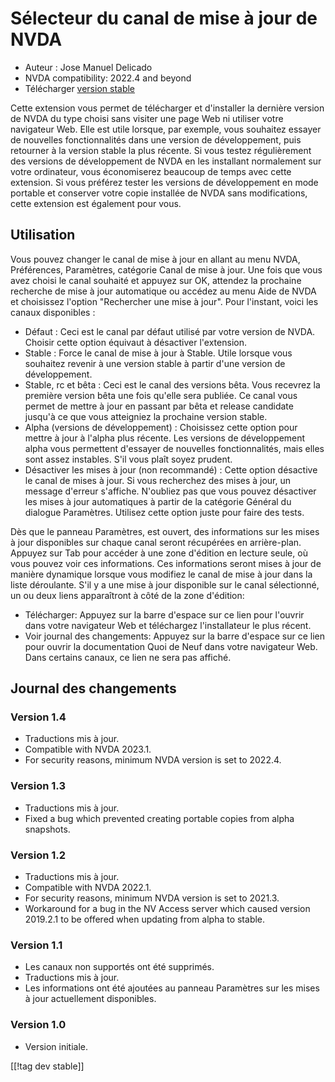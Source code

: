 # Sélecteur du canal de mise à jour de NVDA #

* Auteur : Jose Manuel Delicado
* NVDA compatibility: 2022.4 and beyond
* Télécharger [version stable][1]

Cette extension vous permet de télécharger et d'installer la dernière
version de NVDA du type choisi sans visiter une page Web ni utiliser votre
navigateur Web. Elle est utile lorsque, par exemple, vous souhaitez essayer
de nouvelles fonctionnalités dans une version de développement, puis
retourner  à la version stable la plus récente. Si vous testez régulièrement
des versions de développement de NVDA en les installant normalement sur
votre ordinateur, vous économiserez beaucoup de temps avec cette
extension. Si vous préférez tester les versions de développement en mode
portable et conserver votre copie installée de NVDA sans modifications,
cette extension est également pour vous.

## Utilisation

Vous pouvez changer le canal de mise à jour en allant au menu NVDA,
Préférences, Paramètres, catégorie Canal de mise à jour. Une fois que vous
avez choisi le canal souhaité et appuyez sur OK, attendez la prochaine
recherche de mise à jour automatique ou accédez au menu Aide de NVDA et
choisissez l'option "Rechercher une mise à jour". Pour l'instant, voici les
canaux disponibles :

* Défaut : Ceci est le canal par défaut utilisé par votre version de
  NVDA. Choisir cette option équivaut à désactiver l'extension.
* Stable : Force le canal de mise à jour à Stable. Utile lorsque vous
  souhaitez revenir à une version stable à partir d'une version de
  développement.
* Stable, rc et bêta : Ceci est le canal des versions bêta. Vous recevrez la
  première version bêta une fois qu'elle sera publiée. Ce canal vous permet
  de mettre à jour en passant  par bêta et release candidate jusqu'à ce que
  vous atteigniez la prochaine version stable.
* Alpha (versions de développement) : Choisissez cette option pour mettre à
  jour à l'alpha plus récente. Les versions de développement alpha vous
  permettent d'essayer de nouvelles fonctionnalités, mais elles sont assez
  instables. S'il vous plaît soyez prudent.
* Désactiver les mises à jour (non recommandé) : Cette option désactive le
  canal de mises à jour. Si vous recherchez des mises à jour, un message
  d'erreur s'affiche. N'oubliez pas que vous pouvez désactiver les mises à
  jour automatiques à partir de la catégorie Général du dialogue
  Paramètres. Utilisez cette option juste pour faire des tests.

Dès que le panneau  Paramètres, est ouvert, des informations sur les mises à
jour disponibles sur chaque canal seront récupérées en arrière-plan. Appuyez
sur Tab pour accéder à une zone d'édition en lecture seule, où vous pouvez
voir ces informations. Ces informations seront mises à jour de manière
dynamique lorsque vous modifiez le canal de mise à jour dans la liste
déroulante. S'il y a une mise à jour disponible sur le canal sélectionné, un
ou deux liens apparaîtront à côté de la zone d'édition:

* Télécharger: Appuyez sur la barre d'espace sur ce lien pour l'ouvrir dans
  votre navigateur Web et téléchargez l'installateur le plus récent.
* Voir journal des changements: Appuyez sur la barre d'espace sur ce lien
  pour ouvrir la documentation Quoi de Neuf dans votre navigateur Web. Dans
  certains canaux, ce lien ne sera pas affiché.

## Journal des changements

### Version 1.4

* Traductions mis à jour.
* Compatible with NVDA 2023.1.
* For security reasons, minimum NVDA version is set to 2022.4.

### Version 1.3

* Traductions mis à jour.
* Fixed a bug which prevented creating portable copies from alpha snapshots.

### Version 1.2

* Traductions mis à jour.
* Compatible with NVDA 2022.1.
* For security reasons, minimum NVDA version is set to 2021.3.
* Workaround for a bug in the NV Access server which caused version 2019.2.1
  to be offered when updating from alpha to stable.

### Version 1.1

* Les canaux non supportés ont été supprimés.
* Traductions mis à jour.
* Les informations ont été ajoutées au panneau Paramètres sur les mises à
  jour actuellement disponibles.

### Version 1.0

* Version initiale.

[[!tag dev stable]]

[1]: https://addons.nvda-project.org/files/get.php?file=updateChannel

